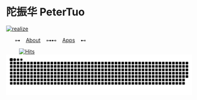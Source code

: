 

# 陀振华 PeterTuo

[![realize](https://xsa.vercel.app/static/img/realize.png)](https://xsa.vercel.app)

&nbsp;&nbsp;&nbsp;&nbsp;&nbsp; ⊶ &nbsp;&nbsp; [About](https://xsa.vercel.app/?about) &nbsp;&nbsp; ⊶⊷  &nbsp;&nbsp; [Apps](https://xsa.vercel.app/?apps) &nbsp;&nbsp; ⊷

&nbsp;&nbsp;&nbsp;&nbsp;&nbsp;&nbsp;&nbsp;&nbsp; [![Hits](https://hits.seeyoufarm.com/api/count/incr/badge.svg?url=https%3A%2F%2Fgithub.com%2Fgoldenlove&count_bg=%2379C83D&title_bg=%23000000&icon=postwoman.svg&icon_color=%23FFFFFF&title=Profile+Views&edge_flat=false)](https://xsa.vercel.app)
[![Snake](github-contribution-grid-snake.svg)](https://xsa.vercel.app)
